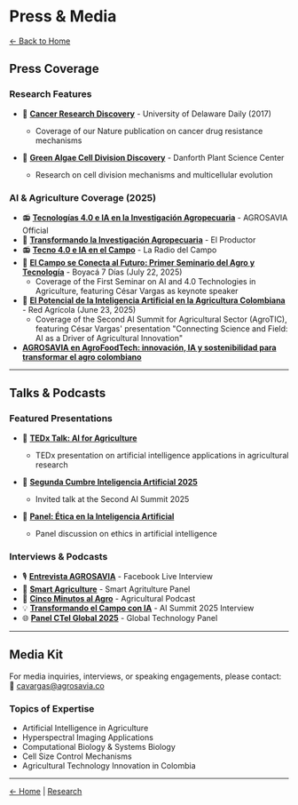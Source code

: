# Press & Media

[← Back to Home](/)

## Press Coverage

### Research Features

- 📰 [**Cancer Research Discovery**](https://www.udel.edu/udaily/2017/june/nature-random-variations-cancer-drug-resistance/) - University of Delaware Daily (2017)
  - Coverage of our Nature publication on cancer drug resistance mechanisms

- 🦠 [**Green Algae Cell Division Discovery**](https://www.danforthcenter.org/news/new-discovery-on-how-green-algae-count-cell-divisions-illuminates-key-step-needed-for-the-evolution-of-multicellular-life/) - Danforth Plant Science Center
  - Research on cell division mechanisms and multicellular evolution

### AI & Agriculture Coverage (2025)

- 📻 [**Tecnologías 4.0 e IA en la Investigación Agropecuaria**](https://www.agrosavia.co/noticias/tecnologías-4-0-e-inteligencia-artificial-transformando-la-investigación-agropecuaria-en-colombia) - AGROSAVIA Official
- 🌾 [**Transformando la Investigación Agropecuaria**](https://elproductor.com/2025/05/tecnologias-4-0-e-inteligencia-artificial-transformando-la-investigacion-agropecuaria-en-colombia/) - El Productor
- 📻 [**Tecno 4.0 e IA en el Campo**](https://laradiodelcampo.com.co/2025/05/19/tecno-4-0-e-ia-transformando-la-investigacion-agropecuaria/) - La Radio del Campo
- 🌾 [**El Campo se Conecta al Futuro: Primer Seminario del Agro y Tecnología**](https://boyaca7dias.com.co/2025/07/22/el-campo-se-conecta-al-futuro-llega-a-boyaca-el-primer-seminario-del-agro-y-tecnologia/) - Boyacá 7 Días (July 22, 2025)
  - Coverage of the First Seminar on AI and 4.0 Technologies in Agriculture, featuring César Vargas as keynote speaker
- 🤖 [**El Potencial de la Inteligencia Artificial en la Agricultura Colombiana**](https://redagricola.com/el-potencial-de-la-inteligencia-artificial-en-la-agricultura-colombiana/) - Red Agrícola (June 23, 2025)
  - Coverage of the Second AI Summit for Agricultural Sector (AgroTIC), featuring César Vargas' presentation "Connecting Science and Field: AI as a Driver of Agricultural Innovation"
- [**AGROSAVIA en AgroFoodTech: innovación, IA y sostenibilidad para transformar el agro colombiano**](https://youtu.be/SAjo_u9b6zU?si=JPm-6ntB2wQ2Cmm8&t=107) 

---

## Talks & Podcasts

### Featured Presentations

- 🎤 [**TEDx Talk: AI for Agriculture**](https://www.youtube.com/watch?v=ctVui8Z7aJU&t=601s)
  - TEDx presentation on artificial intelligence applications in agricultural research

- 🤖 [**Segunda Cumbre Inteligencia Artificial 2025**](https://www.youtube.com/live/ICp1CzuR4cw?si=3k8in5BS7l1JgP6_&t=11517)
  - Invited talk at the Second AI Summit 2025

- 🎯 [**Panel: Ética en la Inteligencia Artificial**](https://www.youtube.com/watch?v=79zzq2ZZzJo)
  - Panel discussion on ethics in artificial intelligence

### Interviews & Podcasts

- 🎙️ [**Entrevista AGROSAVIA**](https://www.facebook.com/share/v/15hzcyvxKp/?mibextid=wwXIfr) - Facebook Live Interview
- 🌱 [**Smart Agriculture**](https://www.youtube.com/watch?v=ofjz03f1mX0&t=16s) - Smart Agritulture Panel
- 🚜 [**Cinco Minutos al Agro**](https://youtu.be/xQleEqemhow?si=mDYPzswOU71lGDzX) - Agricultural Podcast
- 💡 [**Transformando el Campo con IA**](https://www.agrosavia.co/noticias/transformando-el-campo-colombiano-con-el-poder-de-la-inteligencia-artificial) - AI Summit 2025 Interview
- 🌐 [**Panel CTel Global 2025**](https://www.youtube.com/live/3RLQ2u-fBzU?si=skdShT5GwvPa7Rih&t=1715) - Global Technology Panel

---

## Media Kit

For media inquiries, interviews, or speaking engagements, please contact:  
📧 cavargas@agrosavia.co

### Topics of Expertise
- Artificial Intelligence in Agriculture
- Hyperspectral Imaging Applications
- Computational Biology & Systems Biology
- Cell Size Control Mechanisms
- Agricultural Technology Innovation in Colombia

---

[← Home](/) | [Research](/research)
